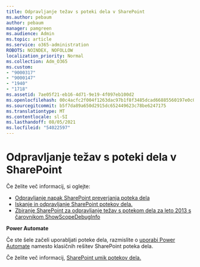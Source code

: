```yaml
---
title: Odpravljanje težav s poteki dela v SharePoint
ms.author: pebaum
author: pebaum
manager: pamgreen
ms.audience: Admin
ms.topic: article
ms.service: o365-administration
ROBOTS: NOINDEX, NOFOLLOW
localization_priority: Normal
ms.collection: Adm_O365
ms.custom:
- "9000317"
- "9000147"
- "1940"
- "1718"
ms.assetid: 7ae05f21-eb16-4d71-9e19-4f097eb100d2
ms.openlocfilehash: 00c4acfc2f004f1263dac97b1f8f3485dcad66885560197e0c0a6e13e8cd34b1
ms.sourcegitcommit: b5f7da89a650d2915dc652449623c78be6247175
ms.translationtype: MT
ms.contentlocale: sl-SI
ms.lasthandoff: 08/05/2021
ms.locfileid: "54022597"
---
```

# <a name="troubleshoot-workflows-in-sharepoint"></a>Odpravljanje težav s poteki dela v SharePoint

Če želite več informacij, si oglejte:

- [Odpravljanje napak SharePoint preverjanja poteka dela](/sharepoint/dev/general-development/troubleshooting-sharepoint-server-workflow-validation-errors-in-visio)
- [Iskanje in odpravljanje SharePoint potekov dela.](/sharepoint/dev/general-development/debugging-sharepoint-server-workflows)
- [Zbiranje SharePoint za odpravljanje težav s potekom dela za leto 2013 s čarovnikom ShowScopeDebugInfo](/sharepoint/troubleshoot/workflows/gather-workflow-data)

**Power Automate**

Če ste šele začeli uporabljati poteke dela, razmislite o [uporabi Power Automate](/power-automate/modern-approvals) namesto klasičnih rešitev SharePoint poteka dela.

Če želite več informacij, [SharePoint umik potekov dela.](/alchemyinsights/sharepoint-workflows-retiring)
